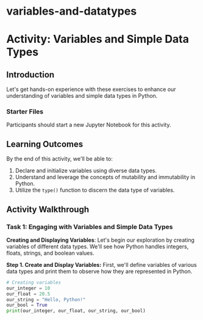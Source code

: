 # variables-and-datatypes
# Activity: Variables and Simple Data Types

## Introduction

Let's get hands-on experience with these exercises to enhance our understanding of variables and simple data types in Python.

### Starter Files

Participants should start a new Jupyter Notebook for this activity.

## Learning Outcomes

By the end of this activity, we'll be able to:

1. Declare and initialize variables using diverse data types.
2. Understand and leverage the concepts of mutability and immutability in Python.
3. Utilize the `type()` function to discern the data type of variables.

## Activity Walkthrough

### Task 1: Engaging with Variables and Simple Data Types

**Creating and Displaying Variables**: Let's begin our exploration by creating variables of different data types. We'll see how Python handles integers, floats, strings, and boolean values.

**Step 1. Create and Display Variables:** First, we'll define variables of various data types and print them to observe how they are represented in Python.

```python
# Creating variables
our_integer = 10
our_float = 20.5
our_string = "Hello, Python!"
our_bool = True
print(our_integer, our_float, our_string, our_bool)